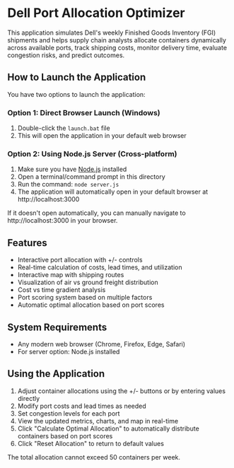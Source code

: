 # Dell Port Allocation Optimizer

This application simulates Dell's weekly Finished Goods Inventory (FGI) shipments and helps supply chain analysts allocate containers dynamically across available ports, track shipping costs, monitor delivery time, evaluate congestion risks, and predict outcomes.

## How to Launch the Application

You have two options to launch the application:

### Option 1: Direct Browser Launch (Windows)

1. Double-click the `launch.bat` file
2. This will open the application in your default web browser

### Option 2: Using Node.js Server (Cross-platform)

1. Make sure you have [Node.js](https://nodejs.org/) installed
2. Open a terminal/command prompt in this directory
3. Run the command: `node server.js`
4. The application will automatically open in your default browser at http://localhost:3000

If it doesn't open automatically, you can manually navigate to http://localhost:3000 in your browser.

## Features

- Interactive port allocation with +/- controls
- Real-time calculation of costs, lead times, and utilization
- Interactive map with shipping routes
- Visualization of air vs ground freight distribution
- Cost vs time gradient analysis
- Port scoring system based on multiple factors
- Automatic optimal allocation based on port scores

## System Requirements

- Any modern web browser (Chrome, Firefox, Edge, Safari)
- For server option: Node.js installed

## Using the Application

1. Adjust container allocations using the +/- buttons or by entering values directly
2. Modify port costs and lead times as needed
3. Set congestion levels for each port
4. View the updated metrics, charts, and map in real-time
5. Click "Calculate Optimal Allocation" to automatically distribute containers based on port scores
6. Click "Reset Allocation" to return to default values

The total allocation cannot exceed 50 containers per week. 